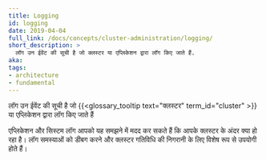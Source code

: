 ```yaml
---
title: Logging
id: logging
date: 2019-04-04
full_link: /docs/concepts/cluster-administration/logging/
short_description: >
  लॉग उन ईवेंट की सूची है जो क्लस्टर या एप्लिकेशन द्वारा लॉग किए जाते हैं.
aka: 
tags:
- architecture
- fundamental
---
```

 लॉग उन ईवेंट की सूची है जो {{<glossary_tooltip text="क्लस्टर" term_id="cluster" >}} या एप्लिकेशन द्वारा लॉग किए जाते हैं

<!--more--> 

एप्लिकेशन और सिस्टम लॉग आपको यह समझने में मदद कर सकते हैं कि आपके क्लस्टर के अंदर क्या हो रहा है। लॉग समस्याओं को डीबग करने और क्लस्टर गतिविधि की निगरानी के लिए विशेष रूप से उपयोगी होते हैं।